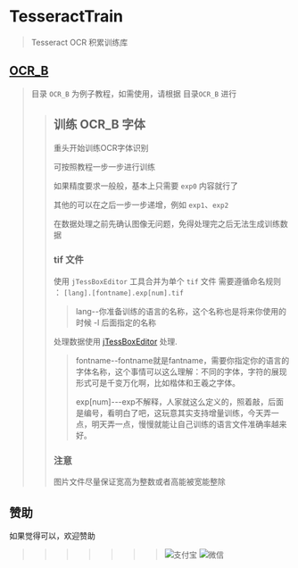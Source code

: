 # TesseractTrain

> Tesseract OCR 积累训练库

## [OCR_B](OCR_B)

> 目录 `OCR_B` 为例子教程，如需使用，请根据 目录`OCR_B` 进行
>> ## 训练 OCR_B 字体
>>
>> 重头开始训练OCR字体识别
>>
>> 可按照教程一步一步进行训练
>>
>> 如果精度要求一般般，基本上只需要 `exp0` 内容就行了
>>
>> 其他的可以在之后一步一步递增，例如 `exp1`、`exp2`
>>
>> 在数据处理之前先确认图像无问题，免得处理完之后无法生成训练数据
>>
>> ### tif 文件
>> 使用 `jTessBoxEditor` 工具合并为单个 `tif` 文件
>> 需要遵循命名规则 ： `[lang].[fontname].exp[num].tif`
>> > lang--你准备训练的语言的名称，这个名称也是将来你使用的时候 -l 后面指定的名称
>>
>> 处理数据使用 [jTessBoxEditor](../../Tool/jTessBoxEditor) 处理.
>> >
>> > fontname--fontname就是fantname，需要你指定你的语言的字体名称，这个事情可以这么理解：不同的字体，字符的展现形式可是千变万化啊，比如楷体和王羲之字体。
>> >
>> > exp[num]---exp不解释，人家就这么定义的，照着敲，后面是编号，看明白了吧，这玩意其实支持增量训练，今天弄一点，明天弄一点，慢慢就能让自己训练的语言文件准确率越来好。
>>
>> ### 注意
>>
>> 图片文件尽量保证宽高为整数或者高能被宽能整除
>>

## 赞助

如果觉得可以，欢迎赞助

>>>>>>> ![支付宝](PayImage/aPay.jpg)
>>>>>>> ![微信](PayImage/wPay.jpg)